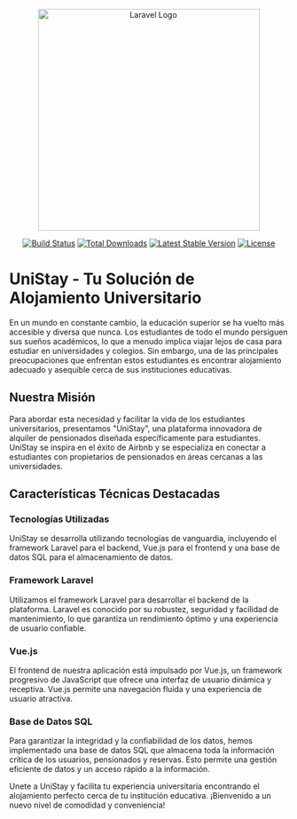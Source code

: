 <p align="center"><a href="https://laravel.com" target="_blank"><img src="https://raw.githubusercontent.com/laravel/art/master/logo-lockup/5%20SVG/2%20CMYK/1%20Full%20Color/laravel-logolockup-cmyk-red.svg" width="400" alt="Laravel Logo"></a></p>

<p align="center">
<a href="https://github.com/laravel/framework/actions"><img src="https://github.com/laravel/framework/workflows/tests/badge.svg" alt="Build Status"></a>
<a href="https://packagist.org/packages/laravel/framework"><img src="https://img.shields.io/packagist/dt/laravel/framework" alt="Total Downloads"></a>
<a href="https://packagist.org/packages/laravel/framework"><img src="https://img.shields.io/packagist/v/laravel/framework" alt="Latest Stable Version"></a>
<a href="https://packagist.org/packages/laravel/framework"><img src="https://img.shields.io/packagist/l/laravel/framework" alt="License"></a>
</p>

# UniStay - Tu Solución de Alojamiento Universitario

En un mundo en constante cambio, la educación superior se ha vuelto más accesible y diversa que nunca. Los estudiantes de todo el mundo persiguen sus sueños académicos, lo que a menudo implica viajar lejos de casa para estudiar en universidades y colegios. Sin embargo, una de las principales preocupaciones que enfrentan estos estudiantes es encontrar alojamiento adecuado y asequible cerca de sus instituciones educativas.

## Nuestra Misión

Para abordar esta necesidad y facilitar la vida de los estudiantes universitarios, presentamos "UniStay", una plataforma innovadora de alquiler de pensionados diseñada específicamente para estudiantes. UniStay se inspira en el éxito de Airbnb y se especializa en conectar a estudiantes con propietarios de pensionados en áreas cercanas a las universidades.

## Características Técnicas Destacadas

### Tecnologías Utilizadas

UniStay se desarrolla utilizando tecnologías de vanguardia, incluyendo el framework Laravel para el backend, Vue.js para el frontend y una base de datos SQL para el almacenamiento de datos.

### Framework Laravel

Utilizamos el framework Laravel para desarrollar el backend de la plataforma. Laravel es conocido por su robustez, seguridad y facilidad de mantenimiento, lo que garantiza un rendimiento óptimo y una experiencia de usuario confiable.

### Vue.js

El frontend de nuestra aplicación está impulsado por Vue.js, un framework progresivo de JavaScript que ofrece una interfaz de usuario dinámica y receptiva. Vue.js permite una navegación fluida y una experiencia de usuario atractiva.

### Base de Datos SQL

Para garantizar la integridad y la confiabilidad de los datos, hemos implementado una base de datos SQL que almacena toda la información crítica de los usuarios, pensionados y reservas. Esto permite una gestión eficiente de datos y un acceso rápido a la información.

Unete a UniStay y facilita tu experiencia universitaria encontrando el alojamiento perfecto cerca de tu institución educativa. ¡Bienvenido a un nuevo nivel de comodidad y conveniencia!

